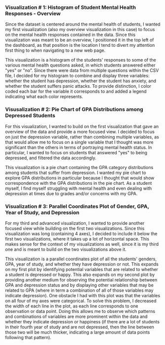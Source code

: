 ### Visualization # 1: Histogram of Student Mental Health Responses - Overview

Since the dataset is centered around the mental health of students, I wanted my first visualization (also my overview visualization in this case) to focus on the mental health responses contained in the data. Since this visualization was meant to be an overview, I positioned it in the top left of the dashboard, as that position is the location I tend to divert my attention first thing to when navigating to a new web page. 

This visualization is a histogram of the students' responses to some of the various mental health questions asked, in which students answered either "yes" or "no". Since there were data from multiple questions within the CSV file, I decided for my histogram to combine and display three variables: whether the student has depression, whether the student has anxiety, and whether the student suffers panic attacks. To provide distinction, I color coded each bar for the variable it corresponds to and added a legend indicating what each color represents. 

### Visusalization # 2: Pie Chart of GPA Distributions among Depressed Students

For this visualization, I wanted to build on the first visualization that gave an overview of the data and provide a more focused view. I decided to focus on just the depression variable, rather than combining multiple variables, as that would allow me to focus on a single variable that I thought was more significant than the others in terms of portraying mental health status. In particular, I wanted to focus on students that answered "yes" to being depressed, and filtered the data accordingly. 

This visualization is a pie chart containing the GPA category distributions among students that suffer from depression. I wanted my pie chart to explore GPA distributions in particular because I thought that would show correspondence with the GPA distributions in the pie chart. As a student myself, I find myself struggling with mental health and even dealing with depression at times due to grades and/or concerns with my GPA. 

### Visualization # 3: Parallel Coordinates Plot of Gender, GPA, Year of Study, and Depression

For my third and advanced visualization, I wanted to provide another focused view while building on the first two visualizations. Since this visualization was long (containing 4 axes), I decided to include it below the first two visualizations, where it takes up a lot of horizontal space. This makes sense for the context of my visualizations as well, since it is my third one and is meant to build on the two visualizations above it.

This visualization is a parallel coordinates plot of all the students' genders, GPA, year of study, and whether they have depression or not. This expands on my first plot by identifying potential variables that are related to whether a student is depressed or happy. This also expands on my second plot by providing another medium for observing the potential relationship between GPA and depression status and by displaying other variables that may be related to GPA (where in term a combination of all of those variables may indicate depression). One obstacle I had with this plot was that the variables on all four of my axes were categorical. To solve this problem, I decreased the width of each line in the plot, as each line corresponds to one observation or data point. Doing this allows me to observe which patterns and combinations of variables are more prominent within the data and whether they indicate depression or happiness (if there are a lot of students in their fourth year of study and are not depressed, then the line between those two will be much thicker, indicating a large amount of data points following that pattern). 
